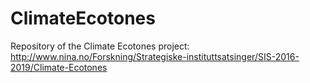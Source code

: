 # ClimateEcotones
Repository of the Climate Ecotones project: http://www.nina.no/Forskning/Strategiske-instituttsatsinger/SIS-2016-2019/Climate-Ecotones
